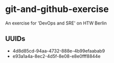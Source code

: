 # git-and-github-exercise
An exercise for 'DevOps and SRE' on HTW Berlin

## UUIDs
- 4d8d85cd-94aa-4732-888e-4b99efaabab9
- e93a1a4a-8ec2-4d5f-8e08-e8e0fff8844e
